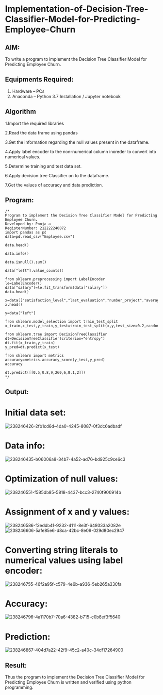 # Implementation-of-Decision-Tree-Classifier-Model-for-Predicting-Employee-Churn

## AIM:
To write a program to implement the Decision Tree Classifier Model for Predicting Employee Churn.

## Equipments Required:
1. Hardware – PCs
2. Anaconda – Python 3.7 Installation / Jupyter notebook

## Algorithm

1.Import the required libraries

2.Read the data frame using pandas

3.Get the information regarding the null values present in the dataframe.

4.Apply label encoder to the non-numerical column inoreder to convert into numerical values.

5.Determine training and test data set.

6.Apply decision tree Classifier on to the dataframe.

7.Get the values of accuracy and data prediction.
   
## Program:
```
/*
Program to implement the Decision Tree Classifier Model for Predicting Employee Churn.
Developed by: Pooja a
RegisterNumber: 212222240072
import pandas as pd
data=pd.read_csv("Employee.csv")

data.head()

data.info()

data.isnull().sum()

data["left"].value_counts()

from sklearn.preprocessing import LabelEncoder
le=LabelEncoder()
data["salary"]=le.fit_transform(data["salary"])
data.head()

x=data[["satisfaction_level","last_evaluation","number_project","average_montly_hours","time_spend_company","Work_accident","promotion_last_5years","salary"]]
x.head()

y=data["left"]

from sklearn.model_selection import train_test_split
x_train,x_test,y_train,y_test=train_test_split(x,y,test_size=0.2,random_state=100)

from sklearn.tree import DecisionTreeClassifier
dt=DecisionTreeClassifier(criterion="entropy")
dt.fit(x_train,y_train)
y_pred=dt.predict(x_test)

from sklearn import metrics
accuracy=metrics.accuracy_score(y_test,y_pred)
accuracy

dt.predict([[0.5,0.8,9,260,6,0,1,2]])
*/
```

## Output:
# Initial data set:
![238246426-2fb1cd6d-4da0-4245-8087-0f3dc6adbadf](https://github.com/poojaanbu0/Implementation-of-Decision-Tree-Classifier-Model-for-Predicting-Employee-Churn/assets/119390329/a91fde4f-a912-4b54-941d-b2ba2e9d7178)

# Data info:
![238246435-b06006a8-34b7-4a52-ad76-bd925c9ce6c3](https://github.com/poojaanbu0/Implementation-of-Decision-Tree-Classifier-Model-for-Predicting-Employee-Churn/assets/119390329/3e876e7e-eadc-4125-b21b-6734a505096c)

# Optimization of null values:
![238246551-f585db85-5818-4437-bcc3-2740f900914b](https://github.com/poojaanbu0/Implementation-of-Decision-Tree-Classifier-Model-for-Predicting-Employee-Churn/assets/119390329/41bc98ab-231e-4aa5-b285-38e01a826316)

# Assignment of x and y values:
![238246586-f3eddb41-9232-4111-8e3f-648033a2082e](https://github.com/poojaanbu0/Implementation-of-Decision-Tree-Classifier-Model-for-Predicting-Employee-Churn/assets/119390329/44e78bdb-9de0-47e2-9434-78881164201a)
![238246606-5afe85e6-d8ca-42bc-8e09-029d80ec2947](https://github.com/poojaanbu0/Implementation-of-Decision-Tree-Classifier-Model-for-Predicting-Employee-Churn/assets/119390329/8139955c-c841-445d-b767-b183c6083b30)

# Converting string literals to numerical values using label encoder:
![238246755-46f2a95f-c579-4e6b-a936-5eb265a330fa](https://github.com/poojaanbu0/Implementation-of-Decision-Tree-Classifier-Model-for-Predicting-Employee-Churn/assets/119390329/c15456a8-26a2-4964-97b7-b01f177e2d74)

# Accuracy:
![238246796-4a1170b7-70a6-4382-b715-c0b8ef3f5640](https://github.com/poojaanbu0/Implementation-of-Decision-Tree-Classifier-Model-for-Predicting-Employee-Churn/assets/119390329/da6ecb46-551a-4091-87ad-d26689596e9a)

# Prediction:
![238246867-404d7a22-42f9-45c2-a40c-34df17264900](https://github.com/poojaanbu0/Implementation-of-Decision-Tree-Classifier-Model-for-Predicting-Employee-Churn/assets/119390329/ccc6ee6a-333d-43ff-a4bc-aa3e594d93cc)

## Result:
Thus the program to implement the  Decision Tree Classifier Model for Predicting Employee Churn is written and verified using python programming.
